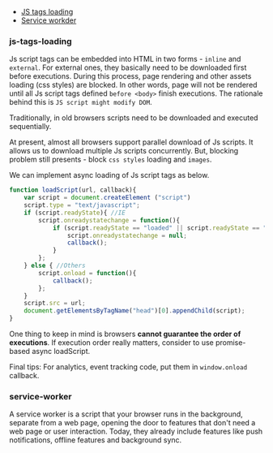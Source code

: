 
* [JS tags loading](#js-tags-loading)
* [Service workder](#service-worker)

### js-tags-loading
Js script tags can be embedded into HTML in two forms - `inline` and `external`. For external ones, they basically need to be downloaded first before executions. During this process, page rendering and other assets loading (css styles) are blocked. In other words, page will not be rendered until all Js script tags defined `before <body>` finish executions. The rationale behind this is `JS script might modify DOM`.

Traditionally, in old browsers scripts need to be downloaded and executed sequentially.

At present, almost all browsers support parallel download of Js scripts. It allows us to download multiple Js scripts concurrently. But, blocking problem still presents - block `css styles` loading and `images`.

We can implement async loading of Js script tags as below.

```js
function loadScript(url, callback){
    var script = document.createElement ("script")
    script.type = "text/javascript";
    if (script.readyState){ //IE
        script.onreadystatechange = function(){
            if (script.readyState == "loaded" || script.readyState == "complete"){
                script.onreadystatechange = null;
                callback();
            }
        };
    } else { //Others
        script.onload = function(){
            callback();
        };
    }
    script.src = url;
    document.getElementsByTagName("head")[0].appendChild(script);
}
```
One thing to keep in mind is browsers **cannot guarantee the order of executions**. If execution order really matters, consider to use promise-based async loadScript.

Final tips: For analytics, event tracking code, put them in `window.onload` callback.

### service-worker

A service worker is a script that your browser runs in the background, separate from a web page, opening the door to features that don't need a web page or user interaction. Today, they already include features like push notifications, offline features and background sync.
